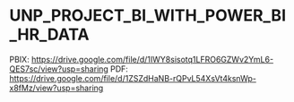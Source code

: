 # UNP_PROJECT_BI_WITH_POWER_BI_HR_DATA

PBIX: https://drive.google.com/file/d/1IWY8sisotq1LFRO6GZWv2YmL6-QES7sc/view?usp=sharing
PDF: https://drive.google.com/file/d/1ZSZdHaNB-rQPvL54XsVt4ksnWp-x8fMz/view?usp=sharing
